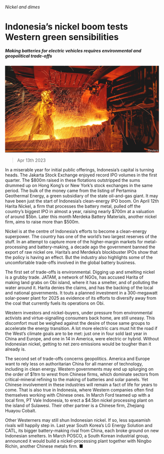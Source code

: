 ###### Nickel and dimes

# Indonesia’s nickel boom tests Western green sensibilities 

##### Making batteries for electric vehicles requires environmental and geopolitical trade-offs 

![image](images/20230415_WBP001.jpg) 

> Apr 13th 2023 

In a miserable year for initial public offerings, Indonesia’s capital is turning heads. The Jakarta Stock Exchange enjoyed record IPO volumes in the first quarter. The $800m raised in these flotations outstripped the sums drummed up on Hong Kong’s or New York’s stock exchanges in the same period. The bulk of the money came from the listing of Pertamina Geothermal Energy, a green subsidiary of the state oil-and-gas giant. It may have been just the start of Indonesia’s clean-energy IPO boom. On April 12th Harita Nickel, a firm that processes the battery metal, pulled off the country’s biggest IPO in almost a year, raising nearly $700m at a valuation of around $5bn. Later this month Merdeka Battery Materials, another nickel firm, aims to raise more than $500m. 

Nickel is at the centre of Indonesia’s efforts to become a clean-energy superpower. The country has one of the world’s two largest reserves of the stuff. In an attempt to capture more of the higher-margin markets for metal-processing and battery-making, a decade ago the government banned the export of raw nickel ore. Harita’s and Merdeka’s blockbuster IPOs show that the policy is having an effect. But the industry also highlights some of the uncomfortable trade-offs involved in the global battery business.

The first set of trade-offs is environmental. Digging up and smelting nickel is a grubby trade. JATAM, a network of NGOs, has accused Harita of making land grabs on Obi island, where it has a smelter, and of polluting the water around it. Harita denies the claims, and has the backing of the local and national governments. It touts a planned investment in a 300-megawatt solar-power plant for 2025 as evidence of its efforts to diversify away from the coal that currently fuels its operations on Obi.

Western investors and nickel-buyers, under pressure from environmental activists and virtue-signalling consumers back home, are still uneasy. This discomfort must be weighed against the desire of those same groups to accelerate the energy transition. A lot more electric cars must hit the road if the West’s climate goals are to be met: just one in four sold last year in China and Europe, and one in 14 in America, were electric or hybrid. Without Indonesian nickel, getting to net zero emissions would be tougher than it already is. 

The second set of trade-offs concerns geopolitics. America and Europe want to rely less on authoritarian China for all manner of technology, including in clean energy. Western governments may end up splurging on the order of $1trn to wrest  from Chinese firms, which dominate sectors from critical-mineral refining to the making of batteries and solar panels. Yet Chinese involvement in these industries will remain a fact of life for years to come. That is also true in Indonesia, where Western companies often find themselves working with Chinese ones. In March Ford teamed up with a local firm, PT Vale Indonesia, to erect a $4.5bn nickel processing plant on the island of Sulawesi. Their other partner is a Chinese firm, Zhejiang Huayou Cobalt. 

Other Westerners may still shun Indonesian nickel. If so, less squeamish rivals will happily step in. Last year South Korea’s LG Energy Solution and CATL, its bigger battery-making rival from China, each broke ground on new Indonesian smelters. In March POSCO, a South Korean industrial group, announced it would build a nickel-processing plant together with Ningbo Richin, another Chinese metals firm. ■


